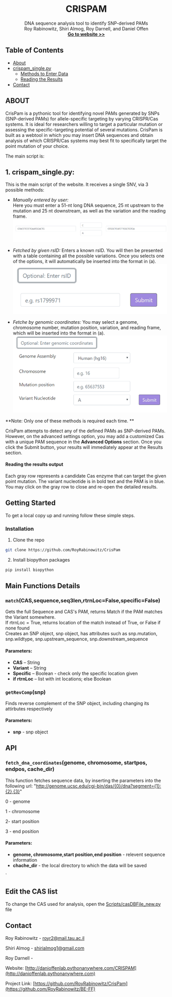 

<p align="center">

  <h1 align="center">CRISPAM</h1>

  <p align="center">
    DNA sequence analysis tool to identify SNP-derived PAMs
    <br />
    Roy Rabinowitz,  Shiri Almog, Roy Darnell, and Daniel Offen
    <br/>
    <a href="http://danioffenlab.pythonanywhere.com/CRISPAM"><strong>Go to website >> </strong></a>
   
  </p>




<!-- TABLE OF CONTENTS -->
## Table of Contents

* [About](#ABOUT)
* [crispam_single.py](#built-with)
  * [Methods to Enter Data](#methods)
  * [Reading the Results](#reading-the-results-output)
* [Contact](#contact)

<!-- ABOUT  -->
## ABOUT
CrisPam is a pythonic tool for identifying novel PAMs generated by SNPs (SNP-derived PAMs) for allele-specific targeting by varying CRISPR/Cas systems. 
It is ideal for researchers willing to target a particular mutation or assessing the specific-targeting potential of several mutations. 
CrisPam is built as a webtool in which you may insert DNA sequences and obtain analysis of which CRISPR/Cas systems may best fit to specifically target the point mutation of your choice.  


The main script is:

## 1. crispam_single.py: 
This is the main script of the website. It receives a single SNV, via 3 possible methods: <br> 

* <i> Manually entered by user:</i> <br> Here you must enter a 51-nt long DNA sequence, 25 nt upstream to the mutation and 25 nt downstream, as well as the variation and the reading frame. 
![method1](files/manually.PNG)
 
* <i> Fetched by given rsID: </i> Enters a known rsID. You will then be presented with a table containing all the possible variations. Once you selects one of the options, it will automatically be inserted into the format in (a). 
![method2](files/rsID.PNG)

* <i> Fetche by genomic coordinates: </i> You may select a genome, chromosome number, mutation position, variation, and reading frame, which will be inserted into the format in (a).
![method3](files/coor.PNG) 

**Note: Only one of these methods is required each time. **
 
CrisPam attempts to detect any of the defined PAMs as SNP-derived PAMs. However, on the advanced settings option, 
you may add a customized Cas with a unique PAM sequence in the **Advanced Options** section.
Once you click the Submit button, your results will immediately appear at the Results section.

#### Reading the results output
Each gray row represents a candidate Cas enzyme that can target the given point mutation. 
The variant nucleotide is in bold text and the PAM is in blue. You may click on the gray row to close and re-open the detailed results. 



<!-- GETTING STARTED -->
## Getting Started

To get a local copy up and running follow these simple steps.


### Installation
 
1. Clone the repo
```sh
git clone https://github.com/RoyRabinowitz/CrisPam
```
2. Install biopython packages
```sh
pip install biopython 
```


## Main Functions Details

 ### `match`(CAS,sequence,seq3len,rtrnLoc=False,specific=False)

Gets the full Sequence and CAS's PAM, returns Match if the PAM matches the Variant somewhere.  <br />
If rtrnLoc = True, returns location of the match instead of True, or False if none found <br />
Creates an SNP object, snp object, has attributes such as snp.mutation, snp.wildtype, snp.upstream_sequence, snp.downstream_sequence
#### Parameters:

*   **CAS** – String
*   **Variant** – String   
*   **Specific** – Boolean - check only the specific location given
*   **if rtrnLoc** – list with int locations; else Boolean


### `getRevComp`(snp)
Finds reverse complement of the SNP object, including changing its attirbutes respectively 

#### Parameters:
*   **snp** - snp object


## API

### `fetch_dna_coordinates`(genome, chromosome, startpos, endpos, cache_dir)
This function fetches sequence data, by inserting the parameters into the following url:
"http://genome.ucsc.edu/cgi-bin/das/{0}/dna?segment={1}:{2},{3}"

0 - genome

1 - chromosome

2- start position

3 - end position

#### Parameters:
*   **genome, chromosome,start position,end position** - relevent sequence information
*   **chache_dir** - the local directory to which the data will be saved



`
## Edit the CAS list
To change the CAS used for analysis, open the [Scripts/casDBFile_new.py](Scripts/baseEditorsTable.py) file

<!-- CONTACT -->
## Contact

Roy Rabinowitz - royr2@mail.tau.ac.il

Shiri Almog - shirialmog1@gmail.com

Roy Darnell - 

Website: [http://danioffenlab.pythonanywhere.com/CRISPAM](http://danioffenlab.pythonanywhere.com)

Project Link: [https://github.com/RoyRabinowitz/CrisPam](https://github.com/RoyRabinowitz/BE-FF)




